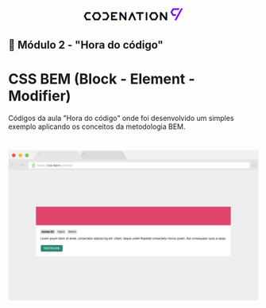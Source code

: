 <h1 align="center">
    <img
    title="#logo-codenation"
    src="./assets/images/codenation.png"
    width="200px"
    />
</h1>

## 📝 Módulo 2 - "Hora do código"
# CSS BEM (Block - Element - Modifier)
Códigos da aula "Hora do código" onde foi desenvolvido um simples exemplo aplicando os conceitos da metodologia BEM.

<h1 align="center">
    <img
    title="#logo-codenation"
    src="./assets/images/preview.jpg"
    />
</h1>